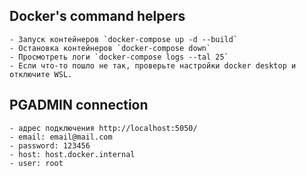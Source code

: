 ## Docker's command helpers

    - Запуск контейнеров `docker-compose up -d --build`
    - Остановка контейнеров `docker-compose down`
    - Просмотреть логи `docker-compose logs --tal 25`
    - Если что-то пошло не так, проверьте настройки docker desktop и отключите WSL.

## PGADMIN connection

    - адрес подключения http://localhost:5050/
    - email: email@mail.com
    - password: 123456
    - host: host.docker.internal
    - user: root